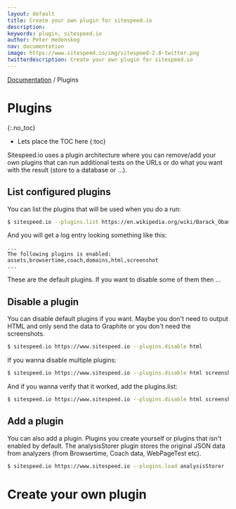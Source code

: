 ```yaml
---
layout: default
title: Create your own plugin for sitespeed.io
description:
keywords: plugin, sitespeed.io
author: Peter Hedenskog
nav: documentation
image: https://www.sitespeed.io/img/sitespeed-2.0-twitter.png
twitterdescription: Create your own plugin for sitespeed.io
---
```

[Documentation]({{site.baseurl}}/documentation/sitespeed.io/) / Plugins

# Plugins
{:.no_toc}

* Lets place the TOC here
{:toc}

Sitespeed.io uses a plugin architecture where you can remove/add your own plugins that can run additional tests on the URLs or do what you want with the result (store to a database or ...).


## List configured plugins
You can list the plugins that will be used when you do a run:

~~~ bash
$ sitespeed.io --plugins.list https://en.wikipedia.org/wiki/Barack_Obama
~~~

And you will get a log entry looking something like this:

~~~
...
The following plugins is enabled: assets,browsertime,coach,domains,html,screenshot
...
~~~

These are the default plugins. If you want to disable some of them then ...

## Disable a plugin
You can disable default plugins if you want. Maybe you don't need to output HTML and only send the data to Graphite or you don't need the screenshots.

~~~ bash
$ sitespeed.io https://www.sitespeed.io --plugins.disable html
~~~

If you wanna disable multiple plugins:

~~~ bash
$ sitespeed.io https://www.sitespeed.io --plugins.disable html screenshot
~~~

And if you wanna verify that it worked, add the plugins.list:

~~~ bash
$ sitespeed.io https://www.sitespeed.io --plugins.disable html screenshot --plugins.list
~~~

## Add a plugin
You can also add a plugin. Plugins you create yourself or plugins that isn't enabled by default. The analysisStorer plugin stores the original JSON data from analyzers (from Browsertime, Coach data, WebPageTest etc).

~~~ bash
$ sitespeed.io https://www.sitespeed.io --plugins.load analysisStorer
~~~

# Create your own plugin
